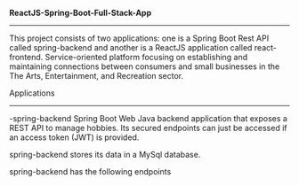 

<b>ReactJS-Spring-Boot-Full-Stack-App</b>
<br><hr>
This project consists of two applications: one is a Spring Boot Rest API called spring-backend and another is a ReactJS application called react-frontend.
Service-oriented platform focusing on establishing and maintaining connections between consumers and small businesses in the The Arts, Entertainment, and Recreation sector.
<br>

Applications
<hr>
-spring-backend
Spring Boot Web Java backend application that exposes a REST API to manage hobbies. Its secured endpoints can just be accessed if an access token (JWT)  is provided.

spring-backend stores its data in a MySql database.

spring-backend has the following endpoints

